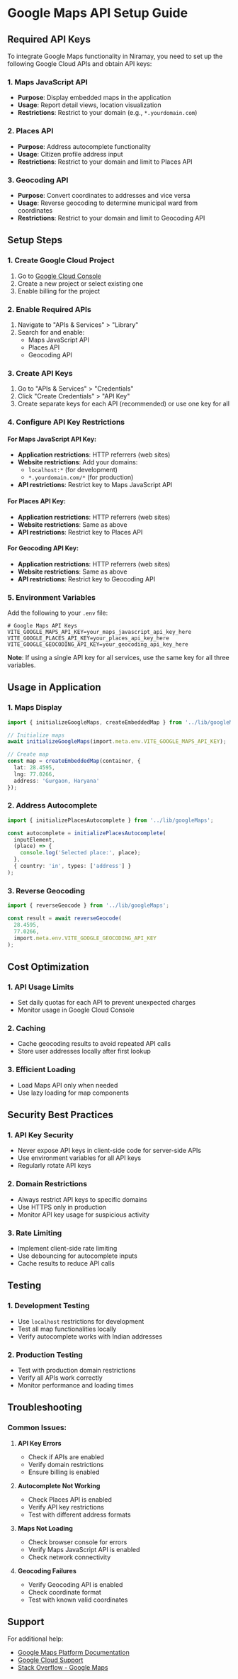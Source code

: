 # Google Maps API Setup Guide

## Required API Keys

To integrate Google Maps functionality in Niramay, you need to set up the following Google Cloud APIs and obtain API keys:

### 1. Maps JavaScript API
- **Purpose**: Display embedded maps in the application
- **Usage**: Report detail views, location visualization
- **Restrictions**: Restrict to your domain (e.g., `*.yourdomain.com`)

### 2. Places API
- **Purpose**: Address autocomplete functionality
- **Usage**: Citizen profile address input
- **Restrictions**: Restrict to your domain and limit to Places API

### 3. Geocoding API
- **Purpose**: Convert coordinates to addresses and vice versa
- **Usage**: Reverse geocoding to determine municipal ward from coordinates
- **Restrictions**: Restrict to your domain and limit to Geocoding API

## Setup Steps

### 1. Create Google Cloud Project
1. Go to [Google Cloud Console](https://console.cloud.google.com/)
2. Create a new project or select existing one
3. Enable billing for the project

### 2. Enable Required APIs
1. Navigate to "APIs & Services" > "Library"
2. Search for and enable:
   - Maps JavaScript API
   - Places API
   - Geocoding API

### 3. Create API Keys
1. Go to "APIs & Services" > "Credentials"
2. Click "Create Credentials" > "API Key"
3. Create separate keys for each API (recommended) or use one key for all

### 4. Configure API Key Restrictions

#### For Maps JavaScript API Key:
- **Application restrictions**: HTTP referrers (web sites)
- **Website restrictions**: Add your domains:
  - `localhost:*` (for development)
  - `*.yourdomain.com/*` (for production)
- **API restrictions**: Restrict key to Maps JavaScript API

#### For Places API Key:
- **Application restrictions**: HTTP referrers (web sites)
- **Website restrictions**: Same as above
- **API restrictions**: Restrict key to Places API

#### For Geocoding API Key:
- **Application restrictions**: HTTP referrers (web sites)
- **Website restrictions**: Same as above
- **API restrictions**: Restrict key to Geocoding API

### 5. Environment Variables
Add the following to your `.env` file:

```env
# Google Maps API Keys
VITE_GOOGLE_MAPS_API_KEY=your_maps_javascript_api_key_here
VITE_GOOGLE_PLACES_API_KEY=your_places_api_key_here
VITE_GOOGLE_GEOCODING_API_KEY=your_geocoding_api_key_here
```

**Note**: If using a single API key for all services, use the same key for all three variables.

## Usage in Application

### 1. Maps Display
```typescript
import { initializeGoogleMaps, createEmbeddedMap } from '../lib/googleMaps';

// Initialize maps
await initializeGoogleMaps(import.meta.env.VITE_GOOGLE_MAPS_API_KEY);

// Create map
const map = createEmbeddedMap(container, {
  lat: 28.4595,
  lng: 77.0266,
  address: 'Gurgaon, Haryana'
});
```

### 2. Address Autocomplete
```typescript
import { initializePlacesAutocomplete } from '../lib/googleMaps';

const autocomplete = initializePlacesAutocomplete(
  inputElement,
  (place) => {
    console.log('Selected place:', place);
  },
  { country: 'in', types: ['address'] }
);
```

### 3. Reverse Geocoding
```typescript
import { reverseGeocode } from '../lib/googleMaps';

const result = await reverseGeocode(
  28.4595, 
  77.0266, 
  import.meta.env.VITE_GOOGLE_GEOCODING_API_KEY
);
```

## Cost Optimization

### 1. API Usage Limits
- Set daily quotas for each API to prevent unexpected charges
- Monitor usage in Google Cloud Console

### 2. Caching
- Cache geocoding results to avoid repeated API calls
- Store user addresses locally after first lookup

### 3. Efficient Loading
- Load Maps API only when needed
- Use lazy loading for map components

## Security Best Practices

### 1. API Key Security
- Never expose API keys in client-side code for server-side APIs
- Use environment variables for all API keys
- Regularly rotate API keys

### 2. Domain Restrictions
- Always restrict API keys to specific domains
- Use HTTPS only in production
- Monitor API key usage for suspicious activity

### 3. Rate Limiting
- Implement client-side rate limiting
- Use debouncing for autocomplete inputs
- Cache results to reduce API calls

## Testing

### 1. Development Testing
- Use `localhost` restrictions for development
- Test all map functionalities locally
- Verify autocomplete works with Indian addresses

### 2. Production Testing
- Test with production domain restrictions
- Verify all APIs work correctly
- Monitor performance and loading times

## Troubleshooting

### Common Issues:

1. **API Key Errors**
   - Check if APIs are enabled
   - Verify domain restrictions
   - Ensure billing is enabled

2. **Autocomplete Not Working**
   - Check Places API is enabled
   - Verify API key restrictions
   - Test with different address formats

3. **Maps Not Loading**
   - Check browser console for errors
   - Verify Maps JavaScript API is enabled
   - Check network connectivity

4. **Geocoding Failures**
   - Verify Geocoding API is enabled
   - Check coordinate format
   - Test with known valid coordinates

## Support

For additional help:
- [Google Maps Platform Documentation](https://developers.google.com/maps/documentation)
- [Google Cloud Support](https://cloud.google.com/support)
- [Stack Overflow - Google Maps](https://stackoverflow.com/questions/tagged/google-maps)
